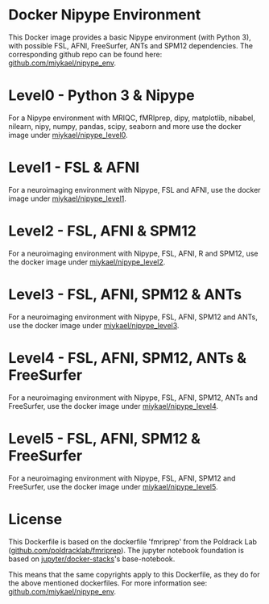 # Docker Nipype Environment

This Docker image provides a basic Nipype environment (with Python 3), with possible FSL, AFNI, FreeSurfer, ANTs and SPM12 dependencies. The corresponding github repo can be found here: [github.com/miykael/nipype_env](https://github.com/miykael/nipype_env).

# Level0 - Python 3 & Nipype

For a Nipype environment with MRIQC, fMRIprep, dipy, matplotlib, nibabel, nilearn, nipy, numpy, pandas, scipy, seaborn and more use the docker image under [miykael/nipype_level0](https://hub.docker.com/r/miykael/nipype_level0/).

# Level1 - FSL & AFNI

For a neuroimaging environment with Nipype, FSL and AFNI, use the docker image under [miykael/nipype_level1](https://hub.docker.com/r/miykael/nipype_level1/).

# Level2 - FSL, AFNI & SPM12

For a neuroimaging environment with Nipype, FSL, AFNI, R and SPM12, use the docker image under [miykael/nipype_level2](https://hub.docker.com/r/miykael/nipype_level2/).

# Level3 - FSL, AFNI, SPM12 & ANTs

For a neuroimaging environment with Nipype, FSL, AFNI, SPM12 and ANTs, use the docker image under [miykael/nipype_level3](https://hub.docker.com/r/miykael/nipype_level3/).

# Level4 - FSL, AFNI, SPM12, ANTs & FreeSurfer

For a neuroimaging environment with Nipype, FSL, AFNI, SPM12, ANTs and FreeSurfer, use the docker image under [miykael/nipype_level4](https://hub.docker.com/r/miykael/nipype_level4/).

# Level5 - FSL, AFNI, SPM12 & FreeSurfer

For a neuroimaging environment with Nipype, FSL, AFNI, SPM12 and FreeSurfer, use the docker image under [miykael/nipype_level5](https://hub.docker.com/r/miykael/nipype_level5/).

# License

This Dockerfile is based on the dockerfile 'fmriprep' from the Poldrack Lab ([github.com/poldracklab/fmriprep](https://github.com/poldracklab/fmriprep)). The jupyter notebook foundation is based on [jupyter/docker-stacks](https://github.com/jupyter/docker-stacks)'s base-notebook.

This means that the same copyrights apply to this Dockerfile, as they do for the above mentioned dockerfiles. For more information see: [github.com/miykael/nipype_env](https://github.com/miykael/nipype_env).
